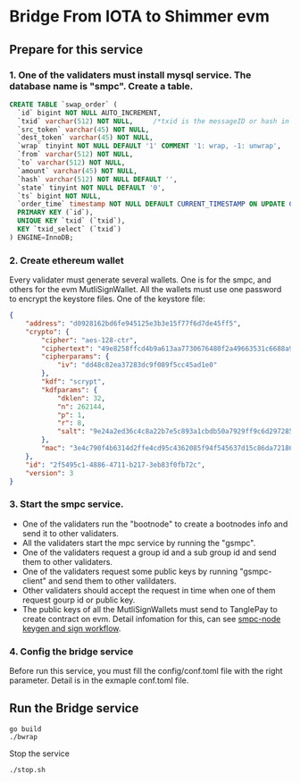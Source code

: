 # Bridge From IOTA to Shimmer evm

## Prepare for this service
### 1. One of the validaters must install mysql service. The database name is "smpc". Create a table.
```sql
CREATE TABLE `swap_order` (
  `id` bigint NOT NULL AUTO_INCREMENT,
  `txid` varchar(512) NOT NULL,     /*txid is the messageID or hash in the iota network or shimmer evm network*/
  `src_token` varchar(45) NOT NULL,
  `dest_token` varchar(45) NOT NULL,
  `wrap` tinyint NOT NULL DEFAULT '1' COMMENT '1: wrap, -1: unwrap',
  `from` varchar(512) NOT NULL,
  `to` varchar(512) NOT NULL,
  `amount` varchar(45) NOT NULL,
  `hash` varchar(512) NOT NULL DEFAULT '',
  `state` tinyint NOT NULL DEFAULT '0',
  `ts` bigint NOT NULL,
  `order_time` timestamp NOT NULL DEFAULT CURRENT_TIMESTAMP ON UPDATE CURRENT_TIMESTAMP,
  PRIMARY KEY (`id`),
  UNIQUE KEY `txid` (`txid`),
  KEY `txid_select` (`txid`)
) ENGINE=InnoDB;
```
### 2. Create ethereum wallet
Every validater must generate several wallets. One is for the smpc, and others for the evm MutliSignWallet. All the wallets must use one password to encrypt the keystore files. 
One of the keystore file:
```json
{
    "address": "d0928162bd6fe945125e3b3e15f77f6d7de45ff5",
    "crypto": {
        "cipher": "aes-128-ctr",
        "ciphertext": "49e8258ffcd4b9a613aa7730676480f2a49663531c6688a9a66984c12b5af9be",
        "cipherparams": {
            "iv": "dd48c82ea37283dc9f089f5cc45ad1e0"
        },
        "kdf": "scrypt",
        "kdfparams": {
            "dklen": 32,
            "n": 262144,
            "p": 1,
            "r": 8,
            "salt": "9e24a2ed36c4c8a22b7e5c893a1cbdb50a7929ff9c6d297285e2c7d05c0f0ab1"
        },
        "mac": "3e4c790f4b6314d2ffe4cd95c4362085f94f545637d15c86da72186d95147162"
    },
    "id": "2f5495c1-4886-4711-b217-3eb83f0fb72c",
    "version": 3
}
```

### 3. Start the smpc service.
* One of the validaters run the "bootnode" to create a bootnodes info and send it to other validaters.
* All the validaters start the mpc service by running the "gsmpc".
* One of the validaters request a group id and a sub group id and send them to other validaters.
* One of the validaters request some public keys by running "gsmpc-client" and send them to other valildaters.
* Other validaters should accept the request in time when one of them request gourp id or public key.
* The public keys of all the MutliSignWallets must send to TanglePay to create contract on evm.
Detail infomation for this, can see [smpc-node keygen and sign workflow](https://github.com/TanglePay/smpc-node).

### 4. Config the bridge service
Before run this service, you must fill the config/conf.toml file with the right parameter. Detail is in the exmaple conf.toml file.

## Run the Bridge service
```shell
go build
./bwrap
```
Stop the service
```shell
./stop.sh
```